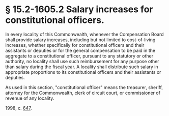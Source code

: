 # § 15.2-1605.2 Salary increases for constitutional officers.

<p>In every locality of this Commonwealth, whenever the Compensation Board shall provide salary increases, including but not limited to cost-of-living increases, whether specifically for constitutional officers and their assistants or deputies or for the general compensation to be paid in the aggregate to a constitutional officer, pursuant to any statutory or other authority, no locality shall use such reimbursement for any purpose other than salary during the fiscal year. A locality shall distribute such salary in appropriate proportions to its constitutional officers and their assistants or deputies.</p><p>As used in this section, "constitutional officer" means the treasurer, sheriff, attorney for the Commonwealth, clerk of circuit court, or commissioner of revenue of any locality.</p><p>1998, c. <a href='http://lis.virginia.gov/cgi-bin/legp604.exe?981+ful+CHAP0647'>647</a>.</p>